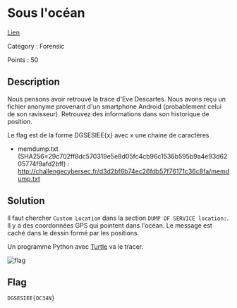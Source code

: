 # Sous l'océan

[Lien](https://ctf.challengecybersec.fr/7a144cdc500b28e80cf760d60aca2ed3/challenge-detail.php?chall=34)

Category : Forensic

Points : 50

## Description

Nous pensons avoir retrouvé la trace d'Eve Descartes. Nous avons reçu un fichier anonyme provenant d'un smartphone Android (probablement celui de son ravisseur). Retrouvez des informations dans son historique de position.

Le flag est de la forme DGSESIEE{x} avec x une chaine de caractères

- memdump.txt (SHA256=29c702ff8dc570319e5e8d05fc4cb96c1536b595b9a4e93d6205774f9afd2bff) : http://challengecybersec.fr/d3d2bf6b74ec26fdb57f76171c36c8fa/memdump.txt


## Solution

Il faut chercher `Custom Location` dans la section `DUMP OF SERVICE location:`. Il y a des coordonnées GPS qui pointent dans l'océan. Le message est caché dans le dessin formé par les positions.

Un programme Python avec [Turtle](https://docs.python.org/library/turtle.html) va le tracer.

![flag](./flag.png)

## Flag

`DGSESIEE{OC34N}`
